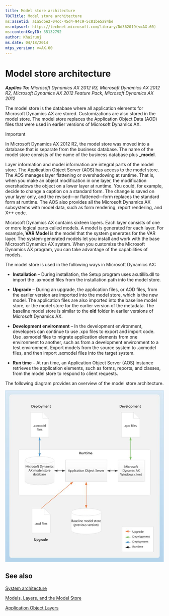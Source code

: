 ```yaml
---
title: Model store architecture
TOCTitle: Model store architecture
ms:assetid: a1a5dbe2-04cc-45d4-94c9-5c81be5a84be
ms:mtpsurl: https://technet.microsoft.com/library/Dd362019(v=AX.60)
ms:contentKeyID: 35132792
author: Khairunj
ms.date: 04/18/2014
mtps_version: v=AX.60
---
```


# Model store architecture 


_**Applies To:** Microsoft Dynamics AX 2012 R3, Microsoft Dynamics AX 2012 R2, Microsoft Dynamics AX 2012 Feature Pack, Microsoft Dynamics AX 2012_

The model store is the database where all application elements for Microsoft Dynamics AX are stored. Customizations are also stored in the model store. The model store replaces the Application Object Data (AOD) files that were used in earlier versions of Microsoft Dynamics AX.


> [!IMPORTANT]
> <P>In Microsoft Dynamics AX 2012 R2, the model store was moved into a database that is separate from the business database. The name of the model store consists of the name of the business database plus <STRONG>_model</STRONG>.</P>



Layer information and model information are integral parts of the model store. The Application Object Server (AOS) has access to the model store. The AOS manages layer flattening or overshadowing at runtime. That is, when you make an object modification in one layer, the modification overshadows the object on a lower layer at runtime. You could, for example, decide to change a caption on a standard form. The change is saved on your layer only, and the revised—or flattened—form replaces the standard form at runtime. The AOS also provides all the Microsoft Dynamics AX subsystems with model data, such as form rendering, report rendering, and X++ code.

Microsoft Dynamics AX contains sixteen layers. Each layer consists of one or more logical parts called models. A model is generated for each layer. For example, **VAR Model** is the model that the system generates for the VAR layer. The system-generated models let you install and work with the base Microsoft Dynamics AX system. When you customize the Microsoft Dynamics AX program, you can take advantage of the capabilities of models.

The model store is used in the following ways in Microsoft Dynamics AX:

  - **Installation** – During installation, the Setup program uses axutillib.dll to import the .axmodel files from the installation path into the model store.

  - **Upgrade** – During an upgrade, the application files, or AOD files, from the earlier version are imported into the model store, which is the new model. The application files are also imported into the baseline model store, or the model store for the earlier version of the metadata. The baseline model store is similar to the **old** folder in earlier versions of Microsoft Dynamics AX.

  - **Development environment** – In the development environment, developers can continue to use .xpo files to export and import code. Use .axmodel files to migrate application elements from one environment to another, such as from a development environment to a test environment. Export models from the source system to .axmodel files, and then import .axmodel files into the target system.

  - **Run time** – At run time, an Application Object Server (AOS) instance retrieves the application elements, such as forms, reports, and classes, from the model store to respond to client requests.

The following diagram provides an overview of the model store architecture.

![Model store architecture](images/Dd362019.AX6_Sysdocs_model_store_architecture(AX.60).jpg "Model store architecture")

## See also

[System architecture](system-architecture.md)

[Models, Layers, and the Model Store](models-layers-and-the-model-store.md)

[Application Object Layers](http://go.microsoft.com/fwlink/?linkid=192797)

  



